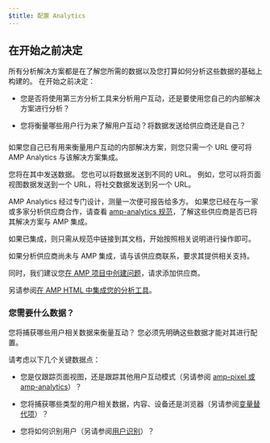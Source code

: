 ```yaml
---
$title: 配置 Analytics
---
```


## 在开始之前决定

所有分析解决方案都是在了解您所需的数据以及您打算如何分析这些数据的基础上构建的。
在开始之前决定：

* 您是否将使用第三方分析工具来分析用户互动，还是要使用您自己的内部解决方案进行分析？

* 您将衡量哪些用户行为来了解用户互动？将数据发送给供应商还是自己？

### 

如果您自己已有用来衡量用户互动的内部解决方案，则您只需一个 URL 便可将 AMP Analytics 与该解决方案集成。

您将在其中发送数据。
您也可以将数据发送到不同的 URL。
例如，您可以将页面视图数据发送到一个 URL，将社交数据发送到另一个 URL。


AMP Analytics 经过专门设计，测量一次便可报告给多方。
如果您已经在与一家或多家分析供应商合作，请查看
[amp-analytics 规范](/docs/reference/extended/amp-analytics.html)，了解这些供应商是否已将其解决方案与 AMP 集成。


如果已集成，则只需从规范中链接到其文档，开始按照相关说明进行操作即可。


如果分析供应商尚未与 AMP 集成，请与该供应商联系，要求其提供相关支持。

同时，我们建议您[在 AMP 项目中创建问题](https://github.com/ampproject/amphtml/issues/new)，请求添加供应商。

另请参阅[在 AMP HTML 中集成您的分析工具](https://github.com/ampproject/amphtml/blob/master/extensions/amp-analytics/integrating-analytics.md)。


### 您需要什么数据？

您将捕获哪些用户相关数据来衡量互动？
您必须先明确这些数据才能对其进行配置。

请考虑以下几个关键数据点：

* 您是仅跟踪页面视图，还是跟踪其他用户互动模式（另请参阅 [amp-pixel 或 amp-analytics](/docs/guides/analytics/analytics_basics.html#use-amp-pixel-or-amp-analytics)）？

* 您将捕获哪些类型的用户相关数据，内容、设备还是浏览器（另请参阅[变量替代项](/docs/guides/analytics/analytics_basics.html#variable-substitution)）？

* 您将如何识别用户（另请参阅[用户识别](/docs/guides/analytics/analytics_basics.html#user-identification)）？
